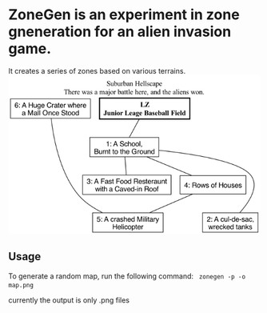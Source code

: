 # ZoneGen is an experiment in zone gneneration for an alien invasion game.
It creates a series of zones based on various terrains.
![Example Map][def]

[def]: https://github.com/DMXMax/ZoneGen/blob/main/example/example1.png "Example Map"

## Usage
To generate a random map, run the following command:
``` zonegen -p -o map.png```

currently the output is only .png files